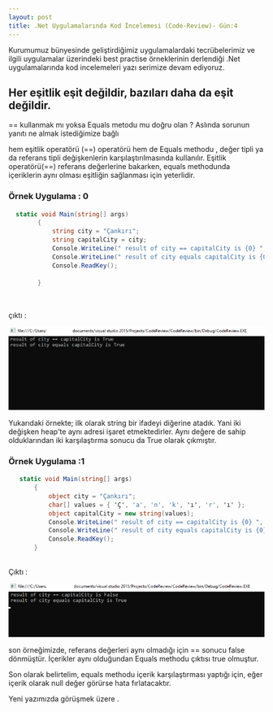 ```yaml
---
layout: post
title: .Net Uygulamalarında Kod İncelemesi (Code-Review)- Gün:4
--- 
```


 Kurumumuz bünyesinde geliştirdiğimiz uygulamalardaki tecrübelerimiz ve ilgili uygulamalar üzerindeki best practise örneklerinin derlendiği .Net uygulamalarında  kod incelemeleri yazı serimize devam ediyoruz.  
 
## Her eşitlik eşit değildir, bazıları daha da eşit değildir. ##   
 
 ==  kullanmak mı  yoksa Equals metodu mu doğru olan ? Aslında sorunun yanıtı ne almak istediğimize bağlı   
 
 hem eşitlik operatörü (==) operatörü hem de Equals methodu , değer tipli ya da referans tipli değişkenlerin karşılaştırılmasında kullanılır.
 Eşitlik operatörü(==) referans değerlerine bakarken, equals methodunda içeriklerin aynı olması eşitliğin sağlanması için yeterlidir.  
 
### Örnek Uygulama : 0 ###
 
```c#
  static void Main(string[] args)
        {
            string city = "Çankırı";
            string capitalCity = city;
            Console.WriteLine(" result of city == capitalCity is {0} ", city == capitalCity);
            Console.WriteLine(" result of city equals capitalCity is {0}", city.Equals(capitalCity));
            Console.ReadKey();
        
        }

 
```   
 
 
 çıktı :    
 
 
 ![qeuals](/images/equals1.png)
   
   
  Yukarıdaki örnekte; ilk olarak string bir ifadeyi diğerine atadık. Yani iki değişken heap'te aynı adresi işaret etmektedirler. Aynı değere de sahip olduklarından  iki karşılaştırma sonucu da True olarak çıkmıştır.   
  
### Örnek Uygulama :1 ###
 ```c#
    static void Main(string[] args)
        {
            object city = "Çankırı";
            char[] values = { 'Ç', 'a', 'n', 'k', 'ı', 'r', 'ı' };
            object capitalCity = new string(values);
            Console.WriteLine(" result of city == capitalCity is {0} ", city == capitalCity);
            Console.WriteLine(" result of city equals capitalCity is {0}", city.Equals(capitalCity));
            Console.ReadKey();
        }
  
  ```
  Çıktı :   
  
  ![equals](/images/equals2.png)  
    
    
  
  son örneğimizde, referans değerleri aynı olmadığı için == sonucu false dönmüştür. İçerikler aynı olduğundan Equals methodu çıktısı true olmuştur.  
  
  Son olarak belirtelim, equals methodu içerik karşılaştırması yaptığı için, eğer içerik olarak null değer görürse hata fırlatacaktır.  
  
  
  Yeni yazımızda görüşmek üzere . 
  
  
  
  
  
